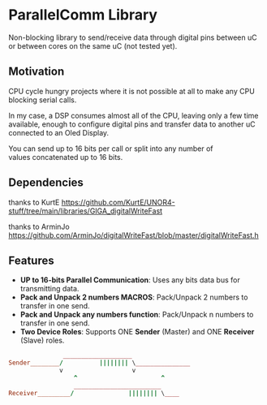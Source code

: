 
# ParallelComm Library

Non-blocking library to send/receive data through digital pins between uC or 
between cores on the same uC (not tested yet).

## Motivation

CPU cycle hungry projects where it is not possible at all to make any 
CPU blocking serial calls.

In my case, a DSP consumes almost all of the CPU, leaving only a few time 
available, enough to configure digital pins and 
transfer data to another uC connected to an Oled Display.

You can send up to 16 bits per call or split into any number of  
values concatenated up to 16 bits.

## Dependencies

thanks to KurtE
https://github.com/KurtE/UNOR4-stuff/tree/main/libraries/GIGA_digitalWriteFast

thanks to ArminJo
https://github.com/ArminJo/digitalWriteFast/blob/master/digitalWriteFast.h

## Features

- **UP to 16-bits Parallel Communication**: Uses any bits data bus for transmitting data.
- **Pack and Unpack 2 numbers MACROS**: Pack/Unpack 2 numbers to transfer in one send.
- **Pack and Unpack any numbers function**: Pack/Unpack n numbers to transfer in one send.
- **Two Device Roles**: Supports ONE **Sender** (Master) and ONE **Receiver** (Slave) roles.


```ruby
               ___________________
Sender________/          |||||||| \_______________
              v                   v
                  ^                       ^
                  ________________________
Receiver_________/               |||||||| \____

```